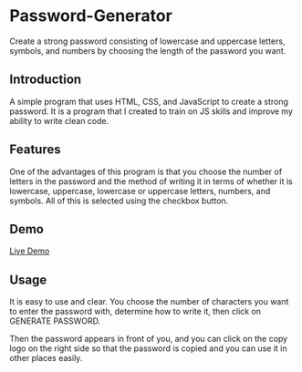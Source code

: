 # Password-Generator

Create a strong password consisting of lowercase and uppercase letters, symbols, and numbers by choosing the length of the password you want.


## Introduction

A simple program that uses HTML, CSS, and JavaScript to create a strong password. It is a program that I created to train on JS skills and improve my ability to write clean code.

## Features

One of the advantages of this program is that you choose the number of letters in the password and the method of writing it in terms of whether it is lowercase, uppercase, lowercase or uppercase letters, numbers, and symbols. All of this is selected using the checkbox button.

## Demo

[Live Demo](https://abdallah-mobarak.github.io/Password-Generator/)

## Usage

It is easy to use and clear. You choose the number of characters you want to enter the password with, determine how to write it, then click on GENERATE PASSWORD.

Then the password appears in front of you, and you can click on the copy logo on the right side so that the password is copied and you can use it in other places easily.
```


